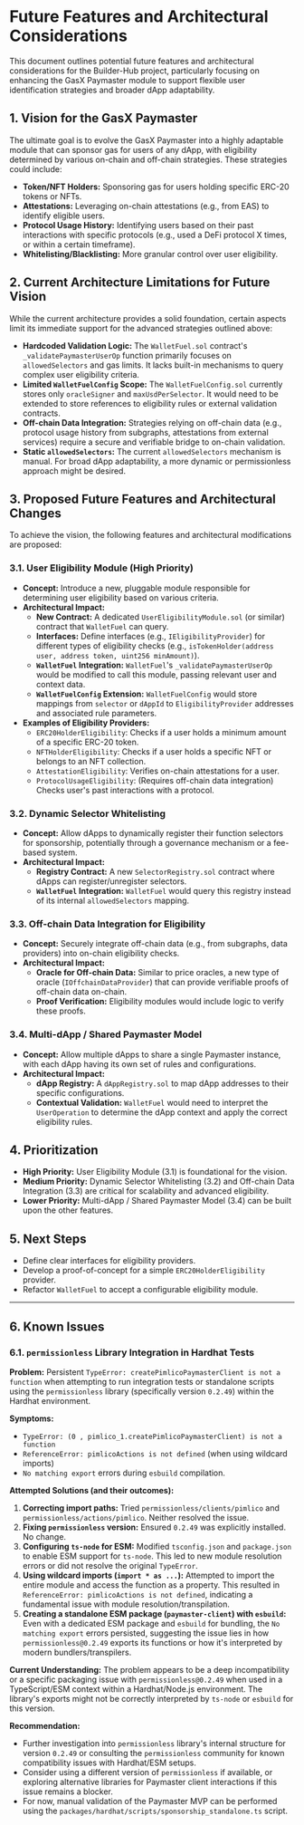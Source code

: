 # Future Features and Architectural Considerations

This document outlines potential future features and architectural considerations for the Builder-Hub project, particularly focusing on enhancing the GasX Paymaster module to support flexible user identification strategies and broader dApp adaptability.

## 1. Vision for the GasX Paymaster

The ultimate goal is to evolve the GasX Paymaster into a highly adaptable module that can sponsor gas for users of any dApp, with eligibility determined by various on-chain and off-chain strategies. These strategies could include:

-   **Token/NFT Holders:** Sponsoring gas for users holding specific ERC-20 tokens or NFTs.
-   **Attestations:** Leveraging on-chain attestations (e.g., from EAS) to identify eligible users.
-   **Protocol Usage History:** Identifying users based on their past interactions with specific protocols (e.g., used a DeFi protocol X times, or within a certain timeframe).
-   **Whitelisting/Blacklisting:** More granular control over user eligibility.

## 2. Current Architecture Limitations for Future Vision

While the current architecture provides a solid foundation, certain aspects limit its immediate support for the advanced strategies outlined above:

-   **Hardcoded Validation Logic:** The `WalletFuel.sol` contract's `_validatePaymasterUserOp` function primarily focuses on `allowedSelectors` and gas limits. It lacks built-in mechanisms to query complex user eligibility criteria.
-   **Limited `WalletFuelConfig` Scope:** The `WalletFuelConfig.sol` currently stores only `oracleSigner` and `maxUsdPerSelector`. It would need to be extended to store references to eligibility rules or external validation contracts.
-   **Off-chain Data Integration:** Strategies relying on off-chain data (e.g., protocol usage history from subgraphs, attestations from external services) require a secure and verifiable bridge to on-chain validation.
-   **Static `allowedSelectors`:** The current `allowedSelectors` mechanism is manual. For broad dApp adaptability, a more dynamic or permissionless approach might be desired.

## 3. Proposed Future Features and Architectural Changes

To achieve the vision, the following features and architectural modifications are proposed:

### 3.1. User Eligibility Module (High Priority)

-   **Concept:** Introduce a new, pluggable module responsible for determining user eligibility based on various criteria.
-   **Architectural Impact:**
    -   **New Contract:** A dedicated `UserEligibilityModule.sol` (or similar) contract that `WalletFuel` can query.
    -   **Interfaces:** Define interfaces (e.g., `IEligibilityProvider`) for different types of eligibility checks (e.g., `isTokenHolder(address user, address token, uint256 minAmount)`).
    -   **`WalletFuel` Integration:** `WalletFuel`'s `_validatePaymasterUserOp` would be modified to call this module, passing relevant user and context data.
    -   **`WalletFuelConfig` Extension:** `WalletFuelConfig` would store mappings from `selector` or `dAppId` to `EligibilityProvider` addresses and associated rule parameters.
-   **Examples of Eligibility Providers:**
    -   `ERC20HolderEligibility`: Checks if a user holds a minimum amount of a specific ERC-20 token.
    -   `NFTHolderEligibility`: Checks if a user holds a specific NFT or belongs to an NFT collection.
    -   `AttestationEligibility`: Verifies on-chain attestations for a user.
    -   `ProtocolUsageEligibility`: (Requires off-chain data integration) Checks user's past interactions with a protocol.

### 3.2. Dynamic Selector Whitelisting

-   **Concept:** Allow dApps to dynamically register their function selectors for sponsorship, potentially through a governance mechanism or a fee-based system.
-   **Architectural Impact:**
    -   **Registry Contract:** A new `SelectorRegistry.sol` contract where dApps can register/unregister selectors.
    -   **`WalletFuel` Integration:** `WalletFuel` would query this registry instead of its internal `allowedSelectors` mapping.

### 3.3. Off-chain Data Integration for Eligibility

-   **Concept:** Securely integrate off-chain data (e.g., from subgraphs, data providers) into on-chain eligibility checks.
-   **Architectural Impact:**
    -   **Oracle for Off-chain Data:** Similar to price oracles, a new type of oracle (`IOffchainDataProvider`) that can provide verifiable proofs of off-chain data on-chain.
    -   **Proof Verification:** Eligibility modules would include logic to verify these proofs.

### 3.4. Multi-dApp / Shared Paymaster Model

-   **Concept:** Allow multiple dApps to share a single Paymaster instance, with each dApp having its own set of rules and configurations.
-   **Architectural Impact:**
    -   **dApp Registry:** A `dAppRegistry.sol` to map dApp addresses to their specific configurations.
    -   **Contextual Validation:** `WalletFuel` would need to interpret the `UserOperation` to determine the dApp context and apply the correct eligibility rules.

## 4. Prioritization

-   **High Priority:** User Eligibility Module (3.1) is foundational for the vision.
-   **Medium Priority:** Dynamic Selector Whitelisting (3.2) and Off-chain Data Integration (3.3) are critical for scalability and advanced eligibility.
-   **Lower Priority:** Multi-dApp / Shared Paymaster Model (3.4) can be built upon the other features.

## 5. Next Steps

-   Define clear interfaces for eligibility providers.
-   Develop a proof-of-concept for a simple `ERC20HolderEligibility` provider.
-   Refactor `WalletFuel` to accept a configurable eligibility module.

---

## 6. Known Issues

### 6.1. `permissionless` Library Integration in Hardhat Tests

**Problem:** Persistent `TypeError: createPimlicoPaymasterClient is not a function` when attempting to run integration tests or standalone scripts using the `permissionless` library (specifically version `0.2.49`) within the Hardhat environment.

**Symptoms:**
-   `TypeError: (0 , pimlico_1.createPimlicoPaymasterClient) is not a function`
-   `ReferenceError: pimlicoActions is not defined` (when using wildcard imports)
-   `No matching export` errors during `esbuild` compilation.

**Attempted Solutions (and their outcomes):**
1.  **Correcting import paths:** Tried `permissionless/clients/pimlico` and `permissionless/actions/pimlico`. Neither resolved the issue.
2.  **Fixing `permissionless` version:** Ensured `0.2.49` was explicitly installed. No change.
3.  **Configuring `ts-node` for ESM:** Modified `tsconfig.json` and `package.json` to enable ESM support for `ts-node`. This led to new module resolution errors or did not resolve the original `TypeError`.
4.  **Using wildcard imports (`import * as ...`):** Attempted to import the entire module and access the function as a property. This resulted in `ReferenceError: pimlicoActions is not defined`, indicating a fundamental issue with module resolution/transpilation.
5.  **Creating a standalone ESM package (`paymaster-client`) with `esbuild`:** Even with a dedicated ESM package and `esbuild` for bundling, the `No matching export` errors persisted, suggesting the issue lies in how `permissionless@0.2.49` exports its functions or how it's interpreted by modern bundlers/transpilers.

**Current Understanding:** The problem appears to be a deep incompatibility or a specific packaging issue with `permissionless@0.2.49` when used in a TypeScript/ESM context within a Hardhat/Node.js environment. The library's exports might not be correctly interpreted by `ts-node` or `esbuild` for this version.

**Recommendation:**
-   Further investigation into `permissionless` library's internal structure for version `0.2.49` or consulting the `permissionless` community for known compatibility issues with Hardhat/ESM setups.
-   Consider using a different version of `permissionless` if available, or exploring alternative libraries for Paymaster client interactions if this issue remains a blocker.
-   For now, manual validation of the Paymaster MVP can be performed using the `packages/hardhat/scripts/sponsorship_standalone.ts` script.
